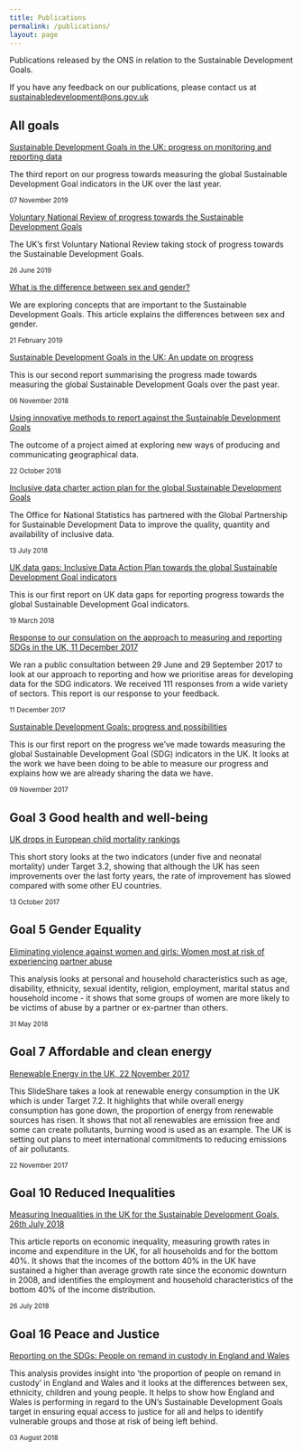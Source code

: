 ```yaml
---
title: Publications
permalink: /publications/
layout: page
---
```

Publications released by the ONS in relation to the Sustainable Development Goals.

If you have any feedback on our publications, please contact us at <sustainabledevelopment@ons.gov.uk>

## All goals
[Sustainable Development Goals in the UK: progress on monitoring and reporting data](https://www.ons.gov.uk/economy/environmentalaccounts/articles/sustainabledevelopmentgoalstakingstockprogressandpossibilities/november2019)

The third report on our progress towards measuring the global Sustainable Development Goal indicators in the UK over the last year.

<small>07 November 2019</small>


[Voluntary National Review of progress towards the Sustainable Development Goals](https://www.gov.uk/government/publications/uks-voluntary-national-review-of-the-sustainable-development-goals)

The UK’s first Voluntary National Review taking stock of progress towards the Sustainable Development Goals.

<small>26 June 2019</small>


[What is the difference between sex and gender?](https://www.ons.gov.uk/economy/environmentalaccounts/articles/whatisthedifferencebetweensexandgender/2019-02-21)

We are exploring concepts that are important to the Sustainable Development Goals. This article explains the differences between sex and gender.


<small>21 February 2019</small>

[Sustainable Development Goals in the UK: An update on progress](https://www.ons.gov.uk/economy/environmentalaccounts/articles/sustainabledevelopmentgoalstakingstockprogressandpossibilities/november2018)

This is our second report summarising the progress made towards measuring the global Sustainable Development Goals over the past year.

<small>06 November 2018</small>


[Using innovative methods to report against the Sustainable Development Goals](https://www.ons.gov.uk/economy/environmentalaccounts/articles/usinginnovativemethodstoreportagainstthesustainabledevelopmentgoals/2018-10-22)

The outcome of a project aimed at exploring new ways of producing and communicating geographical data.

<small>22 October 2018</small>


[Inclusive data charter action plan for the global Sustainable Development Goals](https://www.ons.gov.uk/economy/environmentalaccounts/methodologies/inclusivedatacharteractionplanfortheglobalsustainabledevelopmentgoals)

The Office for National Statistics has partnered with the Global Partnership for Sustainable Development Data to improve the quality, quantity and availability of inclusive data.

<small>13 July 2018</small>


[UK data gaps: Inclusive Data Action Plan towards the global Sustainable Development Goal indicators](https://www.ons.gov.uk/economy/environmentalaccounts/articles/ukdatagapsinclusivedataactionplantowardstheglobalsustainabledevelopmentgoalindicators/2018-03-19)

This is our first report on UK data gaps for reporting progress towards the global Sustainable Development Goal indicators.

<small>19 March 2018</small>


[Response to our consulation on the approach to measuring and reporting SDGs in the UK, 11 December 2017](https://consultations.ons.gov.uk/sustainable-development-goals/ons-approach-to-measuring-reporting-sdgs-in-the-uk/)

We ran a public consultation between 29 June and 29 September 2017 to look at our approach to reporting and how we prioritise areas for developing data for the SDG indicators. We received 111 responses from a wide variety of sectors. This report is our response to your feedback.

<small>11 December 2017</small>


[Sustainable Development Goals: progress and possibilities](https://www.ons.gov.uk/economy/environmentalaccounts/articles/sustainabledevelopmentgoalstakingstockprogressandpossibilities/november2017)

This is our first report on the progress we’ve made towards measuring the global Sustainable Development Goal (SDG) indicators in the UK. It looks at the work we have been doing to be able to measure our progress and explains how we are already sharing the data we have.

<small>09 November 2017</small>


## Goal 3 Good health and well-being

[UK drops in European child mortality rankings](https://visual.ons.gov.uk/uk-drops-in-european-child-mortality-rankings/)

This short story looks at the two indicators (under five and neonatal mortality) under Target 3.2, showing that although the UK has seen improvements over the last forty years, the rate of improvement has slowed compared with some other EU countries.

<small>13 October 2017</small>


## Goal 5 Gender Equality

[Eliminating violence against women and girls: Women most at risk of experiencing partner abuse](https://www.ons.gov.uk/releases/sustainabledevelopmentgoalsandachievingequalitywhichwomenarethemostvulnerableandatriskofexperiencingdomesticabusebyapartner)

This analysis looks at personal and household characteristics such as age, disability, ethnicity, sexual identity, religion, employment, marital status and household income - it shows that some groups of women are more likely to be victims of abuse by a partner or ex-partner than others. 

<small>31 May 2018</small>


## Goal 7 Affordable and clean energy

[Renewable Energy in the UK, 22 November 2017](https://www.slideshare.net/statisticsONS/renewable-energy-in-the-uk)

This SlideShare takes a look at renewable energy consumption in the UK which is under Target 7.2. It highlights that while overall energy consumption has gone down, the proportion of energy from renewable sources has risen. It shows that not all renewables are emission free and some can create pollutants, burning wood is used as an example. The UK is setting out plans to meet international commitments to reducing emissions of air pollutants.

<small>22 November 2017</small>


## Goal 10 Reduced Inequalities 

[Measuring Inequalities in the UK for the Sustainable Development Goals, 26th July 2018](https://www.ons.gov.uk/economy/nationalaccounts/uksectoraccounts/compendium/economicreview/july2018/measuringinequalitiesintheukforthesustainabledevelopmentgoals)

This article reports on economic inequality, measuring growth rates in income and expenditure in the UK, for all households and for the bottom 40%. It shows that the incomes of the bottom 40% in the UK have sustained a higher than average growth rate since the economic downturn in 2008, and identifies the employment and household characteristics of the bottom 40% of the income distribution.

<small>26 July 2018</small>


## Goal 16 Peace and Justice 

[Reporting on the SDGs: People on remand in custody in England and Wales](https://www.ons.gov.uk/peoplepopulationandcommunity/crimeandjustice/articles/reportingonthesustainabledevelopmentgoalspeopleonremandincustodyinenglandandwales/2018-08-03)

This analysis provides insight into ‘the proportion of people on remand in custody’ in England and Wales and it looks at the differences between sex, ethnicity, children and young people. It helps to show how England and Wales is performing in regard to the UN’s Sustainable Development Goals target in ensuring equal access to justice for all and helps to identify vulnerable groups and those at risk of being left behind. 

<small>03 August 2018</small>

